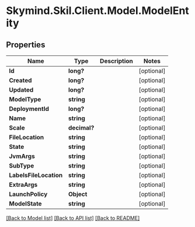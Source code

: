 # Skymind.Skil.Client.Model.ModelEntity
## Properties

Name | Type | Description | Notes
------------ | ------------- | ------------- | -------------
**Id** | **long?** |  | [optional] 
**Created** | **long?** |  | [optional] 
**Updated** | **long?** |  | [optional] 
**ModelType** | **string** |  | [optional] 
**DeploymentId** | **long?** |  | [optional] 
**Name** | **string** |  | [optional] 
**Scale** | **decimal?** |  | [optional] 
**FileLocation** | **string** |  | [optional] 
**State** | **string** |  | [optional] 
**JvmArgs** | **string** |  | [optional] 
**SubType** | **string** |  | [optional] 
**LabelsFileLocation** | **string** |  | [optional] 
**ExtraArgs** | **string** |  | [optional] 
**LaunchPolicy** | **Object** |  | [optional] 
**ModelState** | **string** |  | [optional] 

[[Back to Model list]](../README.md#documentation-for-models) [[Back to API list]](../README.md#documentation-for-api-endpoints) [[Back to README]](../README.md)


